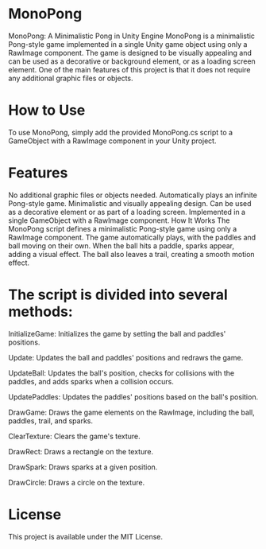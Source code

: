# MonoPong
MonoPong: A Minimalistic Pong in Unity Engine
MonoPong is a minimalistic Pong-style game implemented in a single Unity game object using only a RawImage component. The game is designed to be visually appealing and can be used as a decorative or background element, or as a loading screen element. One of the main features of this project is that it does not require any additional graphic files or objects.



# How to Use
To use MonoPong, simply add the provided MonoPong.cs script to a GameObject with a RawImage component in your Unity project.



# Features
No additional graphic files or objects needed.
Automatically plays an infinite Pong-style game.
Minimalistic and visually appealing design.
Can be used as a decorative element or as part of a loading screen.
Implemented in a single GameObject with a RawImage component.
How It Works
The MonoPong script defines a minimalistic Pong-style game using only a RawImage component. The game automatically plays, with the paddles and ball moving on their own. When the ball hits a paddle, sparks appear, adding a visual effect. The ball also leaves a trail, creating a smooth motion effect.



# The script is divided into several methods:
InitializeGame: Initializes the game by setting the ball and paddles' positions.

Update: Updates the ball and paddles' positions and redraws the game.

UpdateBall: Updates the ball's position, checks for collisions with the paddles, 
and adds sparks when a collision occurs.

UpdatePaddles: Updates the paddles' positions based on the ball's position.

DrawGame: Draws the game elements on the RawImage, 
including the ball, paddles, trail, and sparks.

ClearTexture: Clears the game's texture.

DrawRect: Draws a rectangle on the texture.

DrawSpark: Draws sparks at a given position.

DrawCircle: Draws a circle on the texture.



# License
This project is available under the MIT License.
